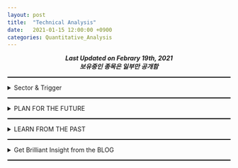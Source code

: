 ```yaml
---
layout: post
title:  "Technical Analysis"
date:   2021-01-15 12:00:00 +0900
categories: Quantitative_Analysis
---
```


<div style="text-align: center"><i><b>Last Updated on Febrary 19th, 2021</b></i></div>
<div style="text-align: center"><i><b>보유중인 종목은 일부만 공개함</b></i></div>
<hr style="height: 2px; border:none; padding: 0; background:black">
<details><summary>Sector & Trigger</summary>
    <ul>
        <li><details><summary>Sector</summary>
            <li>Feb. 2020 - U.S. HEALTHCARE SECTOR CALL</li>
            <li>Feb 12. 2020 - COUPANG IPO Registration to SEC - KOREA E-Commerce SECTOR CALL (COUPANG이 한국에 상장되어서 흡수해야할 E-Commerce Sector 자금이 다른 E-Commerce 기업으로 흘러들어간다 = 포장/E-Commerce companies(네이버, 이마트)/전자결제순으로 수급이 순환)</li> 
        </details></li>
    </ul>
</details>
<hr style="height: 2px; border:none; padding: 0; background:black">

<details><summary>PLAN FOR THE FUTURE</summary>
    <ul>
        <li><details><summary>Battery</summary>
            <ul>
                <li><details><summary>KOSDAQ 씨아이에스</summary>
                    <ul>
                        <li>2021/01/18
                            <br>생각보다 Fundamental이 저평가되어있고, FnGuide 2차전지와 전기&수소차에 각각 작년 6월 15일, 12월 16일에 편입되고 기관과 외국인의 수급이 엄청나다
                            <br>이렇게까지 오를 종목인가?라는 의문이 들지만, 평단 9층은 든든하다 ㅎ.ㅎ
                            <br>매도시기는, RSI Regular Pattern이 나타나고, 거래량이 2천을 넘었을 때 33~50% 매도
                            <br><br>비슷한 재료로 묶이는 한농화성은 시총이 작아서 수익률은 더 크겠지만, index 편입과 같은 근거가 부족해서 리스크도 크다고 생각한다
                            <br><br>2차전지에 대한 수급이 코스피 우량주(삼성 SDI, LG화학, SK이노베이션, 또는 LG에너지 솔루션 상장)로 돌아갔을 때, 주가가 급락할 가능성이 있다
                            <br><br>1월 6일 9829/180 매수
                            <br>1월 18일 17350/60 매도
                            <br><img src="/img/222080_20210117_Technical_Analysis.png">
                        </li><br>
                        <li>2021/02/04
                            <br>주식 등의 대량보유상황보고서 by 삼성자산운용: 기관 수급의 정체가 드러남 - 2,884,691주(5.02%) 장내매수
                            <br><br>2019년 6월부터 매집하다가 슈팅 크게 2번 받으면서 고점(20,000원)찍고 조정받고 있을 때, 5% 완성하면서 공시 발표
                            <br>고의성이 다분하고(의도적이라고 보면 될 듯), 일부러 포지션을 보여줬다
                            <br>2월 둘째 주 기관 포지션 관찰하면 삼각수렴 후에 어떤 추세가 나올지 예상할 수 있을 듯?
                            <br>2019년 6월 28일 (기관 63만주 순매수) ~ 2021년 2월 4일: 평균 매수단가 - 매도단가(외인/개인/금투/투신) - +6408-6522/+7689-7694/+9650-9385/+7549-7313
                        </li><br>
                        <li>2021/02/19
                            <br>미국 전고체배터리 가치주 <a href="https://finance.yahoo.com/quote/QS/">QuantumScape Corp. (NYSE: QS)</a>와 차트를 비교해보면 연관성이 있지 않을까? 하는 궁금증이 생겨서 바로 비교 ㄱㄱ.
                            <br><img src="/img/QS_20210219_Technical_Analysis.png">
                            <br>실질적 시세 및 수급 발생 시점은 02, Nov '20
                            <br>Begining of the BOOM!! 13, Nov '20
                            <br>Till 22 Dec '20 (Begining of the Correction!!, 갭상승 + 꽉찬 양봉 띄워서 매물 넘기고 폭락은 좀... 코스닥 세력도 저렇게는 안하겠다...)
                            <br>DEAD CAT BOUNCE!! 05, Jan '21
                            <br>Begining of the Retracement!! 01, Feb '21 - 스마트머니, 헤지펀드 매수구간
                            <br><br><img src="/img/222080_20210219_Technical_Analysis.png">
                            <br>QS와 주가가 반대로 가는 거 같은 느낌...?
                            <br><br>2월 4일 수급의 정체가 삼성자산운용으로 드러나고, 2월 9일 전환사채 발행가격과 주가간 차이가 발생함에 따라 파생금융상품 평가손실로 인식(90억 + 70억)함
                            <br>실적 모멘텀을 받아서 하락 추세 반등 및 돌파해야할 시점에, 실적이 숫자 상으로는 Earning Shock라서 저항선을 추세선으로 하여 하락함 (전환사채로 인한 Earning Shock라는 사실을 반영하여 많이 하락한 것은 아니고, 오히려 이를 고려한 매출액 및 영업이익은 전년도에 비해 각각 약 17.4%, 93.89% (153.9억 &rarr; 298.4억)이라는 Super Earning Suprise)
                            <br><br>주가를 급하게 상승시키고, 전환사채 전환손실 및 평가손실을 반영하여, 실적을 Earning Shock처럼 보이게 만들어서 하락 추세를 만들어냈다. 하지만, 이것이 Earning Suprise에 의한 주가 상승을 막고, 물량 매집 및 더 큰 상승을 위한 설계라고 생각할 수 있을까...??
                            <br>그럴 가능성에 대해서 조금 더 생각해봐야겠다 ㅎ
                        </li>
                    </ul>
                </details></li>
                <li><details><summary>KOSPI SKC</summary>
                    <ul>
                        <li>2021/01/21
                            <br>SNUSMIC REPORT
                            <br>동박 및 반도체 소재(CMP 패드, 블랭크 마스크)
                            <br>배터리에서 동박이 차지하는 비율이 생각보다 높다. (전기차 1대당 60kg 가량의 동박이 사용)
                            <br>투자회사로 변화 중인 SK(주)에서 중국 동박 1위 기업 Waston 투자 및 재투자, 법적으로는 금지되어있겠지만 거래처, 기술력, 단가쪽으로 이익을 볼 수 있지 않을까라고 추측
                            <br>기관 매수세에도 장 중에 약간의 조정을 받는 모습을 보고, 지금 진입했을 때 기관이랑 단기적으로 평단 차이가 그렇게 크지 않다고 생각하여 진입
                            <br>@BUY(109000/7/20210121) @SELL(126000/7/20210128) +&#8361;119000(+5.59%)
                        </li><br>
                        <li>2021/02/08
                            <br><img src="/img/011790_20210208_Technical_Analysis.png">
                            <br>AB = 1 CD로 138000 ~ 140500을 고점으로 예상하고 도달 시기를 1월 29일쯤 윈도우 드레싱으로 달성할 것으로 예상했으나, 외인 및 기관이 월봉 차트 이쁘게 그릴 수 있게 단기적으로 조정을 준 다음에 월초 갭상승으로 상승하도록 함 (2월에 월봉상 신고가를 Beat할 거라는 약간의 확신이 생김)
                            <br>2월 2일 목표가 달성 후 조정에 들어감
                            <br>노란선 1차, 2차, 3차 지지 또는 반등 확인 필요
                            <br><del>2020년 Earning Surprise를 재료로 상승할 것으로 예측</del> - 2월 2일 목표가 달성 재료로 이미 쓰임
                            <br>한국과학기술기획평가원(KISTEP) 유튜브의 "KISTEP이 선정한 2021년 10대 미래유망기술은?" 이라는 영상을 보고 생분해성플라스틱에 대해서 검색함
                            <br>한국화학연구원으로부터 생분해성 바이오플라스틱 기술을 이전받고, 양산기술 개발 시작, <a href="https://biz.chosun.com/site/data/html_dir/2020/05/25/2020052502621.html">SKC, '친환경 생분해 신소재' 양산기술 개발 속도</a>, <a href="https://www.ebn.co.kr/news/view/1435194">SKC, 식물성 고강도 바이오플라스틱 기술 확보…"조기 상업화 추진"</a>
                        </li> 
                    </ul>
                </details></li>
            </ul>
        </details></li>
        <li><details><summary>Environments</summary>
            <ul>
            </ul>
        </details></li>
        <li><details><summary>Technologies</summary>
            <ul>
                <li><details><summary>KOSDAQ 케이아이엔엑스</summary>
                    <ul>
                        <li>2021/01/17
                            <br>Bullish Bat Pattern으로 매수할 수 있는 기회가 2번 있었는데, 그 때는 차트분석을 하지 않았어서 매수 기회를 놓쳤다 ㅠ.ㅠ
                            <br>FnGuide E커머스 지수에 편입되어있으며, Cloud 관련 정부 정책 및 NYSE:SNOW (SNOWFLAKE INC)과 연동되어 움직일 가능성이 있다
                            <br><img src="/img/093320_20210117_Technical_Analysis.png">
                        </li>
                    </ul>
                </details></li>
                <li><details><summary>KOSDAQ 하나머티리얼즈</summary>
                    <ul>
                        <li>2021/02/01
                            <br>이번 반도체 슈퍼 사이클에서는 데이터 센터의 DRAM 교체시기와 DDR5, NAND의 보급이 맞물리면서 메모리 반도체발 호황이 될 거라 생각
                            <br><br>삼성이 엑시노스 개발하면서 시스템 반도체쪽 꾸준히 해오다가 팹리스(애플, 퀄컴)한테는 밀리다보니까 파운드리로 변화를 꾀했는데, 하지만 실제로 양산되어 시장에 제품이 나오고 매출 및 영업이익에 찍힐 때까지 1~2년이라는 시간이 필요하다고 봄 (미국 Austin 공장 부지 관련해서 뉴스 나오는 거 보니까 그 쪽으로 공장 지을 듯, 공장 지어지는데 1~2년 소요)
                            <br><br>파운드리 관련 뉴스와 반도체 슈퍼 사이클이 온다라는 뉴스를 동시에 내보내면서 이번 반도체 슈퍼 사이클이 시스템 반도체와 크게 연관있는 듯한 뉘앙스의 뉴스를 내보내는 것을 봤을 때, 파운드리는 미끼가 아닐까 생각
                            <br>메모리 반도체쪽 기업은 반도체 슈퍼 사이클이라는 호재에 비해 상대적으로 관심을 적게 받는 중
                            <br><br>경쟁사라고 할 수 있는 티씨케이에 비해 주가 상승 수준이 너무 약함
                            <br>실적 컨센서스 +30% 가량
                            <br>Si, SiC 식각 필수 소모품 (레포트 by snusmic, SAMSUNG Securities Co., Ltd.)
                            <br>2월 2일 28000/50 매수
                            <br>2월 4일 29500/42 매수 (잠정실적(컨센서스 상회) 공시 후 단일가 마지막틱 진입)
                        </li><br>
                        <li>2021/02/19
                            <br>15%정도로 반등을 예상했는데 2월 18일, 19일 노무라증권의 장내매수로 인해서 (양일간 약 30만주 매수) 강한 슈팅을 받아서 예상보다 크게 상승했다
                            <br><img src="/img/166090_20210219_Technical_Analysis.png">
                            <br>저항선에서 횡보 또는 하락시 비중 줄이면서 이익실현하려고했으나, 예상했던 저항선 및 신고가 영역을 강한 거래량으로 돌파했다는 점에 착안하여 조금 더 보유를 할 예정이다. (주가 하락 시킬 생각이었으면, 갭상승으로 시작해서 신고가 돌파하는 모습 보여주다가 하락으로 시가깨고 전일종가깨는 모습을 보여줬을듯)
                            <br>그렸던 저항선이 이제 지지선 역할을 하는 지 잘 살펴봐야한다.
                            <br><br><a href="http://www.thelec.net/news/articleView.html?idxno=2364">Hana considered alternative to Silfex as Si ring supplier to Lam Research - 2021/02/16</a>
                            <br>Summary - 현재 Si, SiC RING은 TEL, Semes, and Applied Materials에 각각 80%, 9%, 8% 가량의 비중으로 부품을 공급하고 있으며, Lam Research로의 부품 공급을 고려 중
                            <br>고객사 다변화에 따른 매출액 및 기업가치 증대에 대한 기대감으로 강한 상승을 이끌어냄
                            <br><br>BUT, 경쟁사인 티씨케이의 주가 추이 뿐만 아니라 고객사인 <a href="https://www.google.com/finance/quote/8035:TYO">Tokyo Electron Ltd. (TYO: 8035)</a>, <a href="http://www.k-otc.or.kr/">Semes (K-OTC: 042380)</a>, <a href="https://finance.yahoo.com/quote/AMAT/">Applied Materials (NASDAQ: AMAT)</a>, <a href="https://finance.yahoo.com/quote/LRCX?p=LRCX&.tsrc=fin-srch">Lam Research (NASDAQ: LRCX)</a>의 주가 추이를 관찰해야한다.
                            <br>나아가 DRAM and NAND 최종 판매자인 <a href="https://finance.naver.com/item/main.nhn?code=005930">Samsung Electronics Co. Ltd. (KRX:005930)</a>, <a href="https://finance.naver.com/item/main.nhn?code=000660">SK Hynix Inc. (KRX:000660)</a>, <a href="https://finance.yahoo.com/quote/mu?ltr=1">Micron Technology, Inc. (NASDAQ: MU)</a>도 관심을 가져야한다. 
                        </li>
                    </ul>
                </details></li>
                <li><details><summary>NASDAQ Xilinx, Inc. (XLNX)</summary>
                    <ul>
                        <li>2021/02/05
                            <br><a href="https://thinkin9.github.io/quantitative_analysis/2021/01/31/Intergrated-Circuit.html">Intergrated Circuit - Xilinx</a>
                        </li>
                    </ul>
                </details></li>
            </ul>
        </details></li>
        <li><details><summary>Biotechnology</summary>
            <ul>
                <li><details><summary>KOSPI 셀트리온/KOSDAQ 셀트리온헬스케어</summary>
                    <ul>
                        <li>
                            2021/02/08
                            <br><img src="/img/091990_20210208_Technical_Analysis.png">
                            <br>BOX_1: 2020/09/09 JP Morgan 1차 Report(<a href="https://www.hankyung.com/finance/article/202009091684i">'주가 40% 떨어진다'…JP모간 보고서에 급락한 셀트리온</a>) - 의도적인 BAD OPINION
                            <br>BOX_2: 2020/10/23 한달 반 간의 매집을 끝냈다는 걸 알림과 동시에 주가를 상승시킬 수 있는 NEWS (<a href="https://www.econovill.com/news/articleView.html?idxno=501367">"셀트리온 sell" JP모건, 3일간 22만주 이상 샀다</a>), 실제로 이 정보는 한국거래소 회원사별 거래실적을 살펴보면 뉴스가 뜨기 전에 쉽게 알 수 있던 내용
                            <br>BOX_3: 2020/12/09 JP Morgan 2차 Report(<a href="https://www.donga.com/news/Economy/article/all/20201209/104355585/1">JP모건, 코스피 3200 간다…“셀트리온은 사지 마라”</a>) - 의도적인 BAD OPINION & 대차거래를 통한 SHORT
                            <br>2021/01 COVID-19 치료제 "렉키로나주" 식약처 삼고초려를 명분으로 횡보
                            <br>2021/02/01 <a href="http://www.biospectator.com/view/news_view.php?varAtcId=12425">피하주사 제형 자가면역질환 치료제 램시마SC 캐나다 임상 승인</a> & <a href="http://www.hani.co.kr/arti/economy/economy_general/981463.html">SHORT RESISTANCE를 명분으로 한 SHORT COVERING</a>
                            <br><br>셀트리온, 셀트리온헬스케어, 셀트리온 제약에 대해서 잘 정리한 블로그 - <a href="https://m.blog.naver.com/ooks12/222148684595">불여치 리서치</a>
                            <br>COVID-19이 처음 확산될 때 - 마스크, 알코올 테마
                            <br>COVID-19이 크게 창궐할 때 - 백신, 치료제, Untact 테마
                            <br>백신이 개발되었을 때 - Contact 테마
                            <br>위와 같이 테마 및 수급이 순환했다고 생각하며, 각 테마가 결정되는 명분 및 근거는 충분했다. (일반적인 사람이 수긍할 만한 재료를 가진 기업을 작전했으므로)
                            <br><br>현재의 백신이 도입되는 상황에서 테마 및 수급 순환이 어떻게 일어날 지 예상하고 매수 자리를 선점해야한다
                            <br>백신은 맞고 난 뒤 얼마나 효능이 있는지 확인하기 어렵다 (백신을 맞은 사람이 COVID-19 확진자와 접촉했고 Virus가 침투해야 그 효능을 확인할 수 있으니까, 임상 시 플라시보 약을 사용하는 이유)
                            <br>하지만 그에 반해 치료제는 효능을 확인하기 쉽다(확진자에게 투여하면 되니까)
                            <br>대중의 정서상, 긍정적인 뉴스(예방 혹은 완치)보다는 부정적인 뉴스(부작용)이 대중에게 더욱 많이 주목받는다
                            <br><br>P, M, A 백신과 C 치료제가 있다고 했을 때
                            <br>1: P, M, A 백신을 맞은 사람이 COVID-19 확진 or 부작용 (A 백신의 고령자에 대한 임상 데이터 부족, 실제 효능에 대한 의문 등의 비판이 있는 상황에서의 확진 or 부작용)
                            <br>2: 고령자에 대한 효능이 일부 검증된 C 치료제의 반사이익
                            <br>와 같은 뉴스로 수급 및 테마가 집중될 수 있고
                            <br>3: C 치료제로 인한 부작용 
                            <br>와 같은 뉴스로 심한 조정을 받을 수 있다
                            <br><br>장기적인 합병 ISSUE를 생각해봤을 때, 1번 뉴스(단기적), 3번 뉴스(장기적)로 인해 매수하기 좋은 자리가 생길 수도 있다고 생각 (합병에 관한 내용은 위 블로그에 잘 정리되어있다)
                        </li>
                    </ul>
                </details></li>
                <li><details><summary>KOSPI SK바이오팜</summary>
                    <ul>
                        <li>
                            2021/01/16
                            <br>3개월 연속으로 15일 ~ 말일에 외인의 수급이 관찰되나, MSCI 편입에 의한 Passive 자금의 유입으로 예상된다. (기관의 수익률이 400% 가량되는 가운데 보호예수가 끝나면 매도할 것이 당연시 되는 상황에서 약 3500억원 가량 매수했기때문)
                            <br>6개월 보호예수 물량(490만 주) 중 일부인 200만주 가량이 1월 4일 장 초에 시장가로 매도되었으며, 개인이 받아내며 지지했다
                            <br>FnGuide K-뉴딜 디지털 플러스 지수 및 FnGuide 코리아 뉴딜 BBIG 지수에 각각 작년 10월 12일, 12월 14일자로 편입되었으며, 올해 1월 14일 대통령이 뉴딜 펀드에 투자한다는 사실이 공개적으로 알려지면서 해당 지수를 추종하는 펀드에 의해 기관 자금이 유입될 가능성이 있다
                            <br>하지만 과도한 폭락(보호예수 해제)이 일어났고 그 물량을 개인이 받아냈기때문에 당분간은 하락 또는 횡보가 지속될 것으로 생각한다
                            <br><img src="/img/326030_20210116_Technical_Analysis.png">
                        </li>
                    </ul>
                </details></li>
            </ul>
        </details></li>
        <li><details><summary>Miscellaneous</summary>
            <ul>
                <li><details><summary>KOSDAQ DSC인베스트먼트</summary>
                    <ul>
                        <li>
                            2021/01/17
                            <br>Bear Robotics PR @KAIST를 HeXA의 어느 한 선배의 도움으로 Zoom을 통해 참석하여 알게되었고, 해당 기업에 투자한 Venture Capital(VC)를 찾다가 알게됨
                            <br>작년 11월 중 D(AD) 0.382 @4210에서 2번의 지지를 받고 약 100% 상승 (지놈앤컴퍼니(Seed, Series A, Series B 투자), 프리시젼바이오(Series B, Pre-IPO 투자)가 12월 중순 경 코스닥 상장 예정 기대감에 의한 상승)
                            <br>대량보유상황 보고서를 공시로 찾아본 결과 지분 보유 현황은 아래와 같다
                            <br>지놈앤컴퍼니 - 70,000 * 1,553,800 @2020/08/10
                            <br>에쓰씨엠생명과학 - 40,000 * 579,356
                            <br>에이비엘바이오 - 30,000 * 1,803,352 (3,682,250 -> 1,803,352) @2020/08/05
                            <br>캐리소프트(유아용 애니메이션) - 5,000 * 868,892 @2019/11/04
                            <br>플루토(번역) - 12,000 * 174,236 (343,971 -> 174,236) @2019/08/19
                            <br>네오펙트(의료기기) - 3,000 * 582,795 (705,045 -> 582,795) @2019/07/04
                            <br>미확인 - 엔젠바이오, 무신사, 마켓컬리
                            <br>펀드 - 포인트모바일(60,000 * (36,842 + 9,378)),  프리시젼바이오(30,000 * (0 + 128,205)), 지놈앤컴퍼니(70,000 * (0 + 66,777 * 3))
                            <br>VC의 Fundamental과 Insight는 훌륭하며 저평가 되어있지만, Series A 같은 초기 단계에 투자하는 회사 특성 상 다음 반등은 Earning Suprise/ 투자회사 IPO (무신사, 마켓컬리)에 일어날 듯하며 그 때까지는 횡보와 하락을 반복할 것으로 보임
                            <br><img src="/img/241520_20210117_Technical_Analysis.png">
                        </li>
                        <li>
                            2021/01/20
                            <br>JP Morgan은 지속적으로 매집 중, CS는 12월 16일까지 880,000 보유 중에 매집하면서 5.5%까지 지분을 확대했으나(2020/12/21 공시), 12월 20일 전후로 LOSS CUT하여 기존 보유 수량과 비슷한 수준(2020/12/24 공시) 
                            <br>외인 비율이 2020년 10월 초 1%를 기점으로, 11월 말 4.96%, 12월 말 10.32%
                            <br>기관 수급은 전무하고, 외인은 매집하며, 세력은 주가를 누른다 &rarr; 재미있는 상황
                            <br>2020/10/15 - 20.6M, 2020/10/26 - 16.8M, 2020/10/29 - 5.8M, 2020/10/30 - 18.7M, 2020/11/24 - 14.4M, 2020/11/25 - 5.6M, 2020/11/27 - 5.5M, 2020/12/03 - 8.3M, 2020/12/04 - 8.5M, 2020/12/09 - 10.5M, 2020/12/10 - 8.4M 총 123.1M만큼 거래량이 터졌는데, 2020/12/15~2021/01/19 단 10.3M만큼의 거래량으로 35%가 빠지는 동안 Exit 움직임(거래량 실린 장대음봉)이 아예없다
                            <br><img src="/img/241520_20210120_Technical_Analysis.png">
                        </li>
                    </ul>
                </details></li>
                <li><details><summary>Penny Stock</summary>
                    <ul>
                        <li>
                            2021/02/13
                            <br>한 번의 하락으로 시장에서 퇴출될 수 있기때문에 신중하게, 원칙을 지키면서 매매<
                            <br>상승의 눌림목을 공략하되, DIRECT OFFERING 및 SHORT FLOAT을 생각할 것
                            <br><br>VISLINK TECHNOLOGIES, INC. (XNAS:VISL) - 위성통신/실시간 방송
                            <br>@BUY(2.32/8/20210201 + 2.70/62/20210202) @SELL(2.78/70/20210203) +$8.07(+4.34%)
                            <br><br>INSPIREMD, INC. (XNYS:NSPR) - Vascular and coronary disease Diagnosis
                            <br>@BUY(0.75/261/20210204) @SELL(1.15/261/20210209) +$102.94(+52.36%)
                            <br><br>REWALK ROBOTICS LTD (XNAS:RWLK) - Medical exoskeleton device maker, Rumor with Hyundai Motor Group
                            <br>@BUY(3.86/125/20210209) @SELL(3.79/125/20210210) -$9.11(-1.89%)
                            <!--
                            <li>@BUY(3.82/124/20210211)</li>
                            -->
                        </li>
                    </ul>
                </details></li>
            </ul>
        </details></li>
    </ul>
</details>
<hr style="height: 2px; border:none; padding: 0; background:black">

<details><summary>LEARN FROM THE PAST</summary>
    <ul>
        <li><details><summary>Technology</summary>
            <ul>
                <li><details><summary>KOSDAQ 하나머티리얼즈</summary>
                    <ul>
                        <li>2021/02/09
                            <br><img src="/img/166090_20210209_Technical_Analysis.png">
                        </li>
                    </ul>
                </details></li>
            </ul>
        </details></li>
        <li><details><summary>Biotechnology</summary>
            <ul>
                <li><details><summary>KOSPI 삼성바이오로직스</summary>
                    <ul>
                        <li>2021/01/16  
                            <br>201703~201903 분석</li>
                            <br>RSI Hidden Divergence & Bullish AB = CD에도 추세가 유지되는 이유는 아직 이해 X
                            <br><img src="/img/207940_20210116_Technical_Analysis.png">
                        </li>
                    </ul>
                </details></li>
            </ul>
        </details></li>
        <li><details><summary>Environments</summary>
            <ul>
                <li><details><summary>KOSDAQ 한솔홈데코</summary>
                    <ul>
                        <li>2021/01/15
                            <br>20210120 Biden 취임식 및 정책 발표 기대감에 따른 상승 예측
                            <br>@BUY(2345/410/20210115)
                            <br><img src="/img/025750_20210115_Technical_Analysis.png">
                            <br>@SELL(2300/410/20210116) -&#8361;18450(-1.92%)
                            <br>실적이 뒷받침되지 않는 테마주 & 너무 높은 신용잔고 & 타점이 너무 높았다
                        </li>
                    </ul>
                </details></li>
            </ul>
        </details></li>
    </ul>
</details>
<hr style="height: 2px; border:none; padding: 0; background:black">
<details><summary>Get Brilliant Insight from the BLOG</summary>
    <ul>
        <li><details><summary>Trading Strategies</summary>
            <ul>
                <li><a href="https://stock79.tistory.com/">systrader79의 왕초보를 위한 주식투자</a> - 투자 전략</li>
            </ul>
        </details></li>
        <li><details><summary>Market Strategies</summary>
            <ul>
                <li><a href="https://ha2mandx.tistory.com/">MARKETS NOW</a> - 시황</li>
            </ul>
        </details></li>
        <li><details><summary>Reports</summary>
            <ul>
                <li><a href="http://snusmic.com/research/">SMIC</a> - 서울대학교 경영대학 소속 학술동아리의 배포용 리포트(발간하는 시기와 배포하는 시기가 약 2달정도 차이나고, 다른 증권사들의 Report 정보를 재가공한 형태의 Report도 보임)</li>
                <li><a href="https://www.samsungpop.com/">삼성증권</a> - 계좌기반의 로그인 필요</li>
                <li>흥국증권 Research <a href="http://www.heungkuksec.co.kr/research/industry/list.do">투자전략</a>, <a href="http://www.heungkuksec.co.kr/research/company/list.do">산업/기업분석</a>(퀄리티 낮아서 잘 안봄)</li>
            </ul>
        </details></li>
    </ul>
</details>
<hr style="height: 2px; border:none; padding: 0; background:black">
    